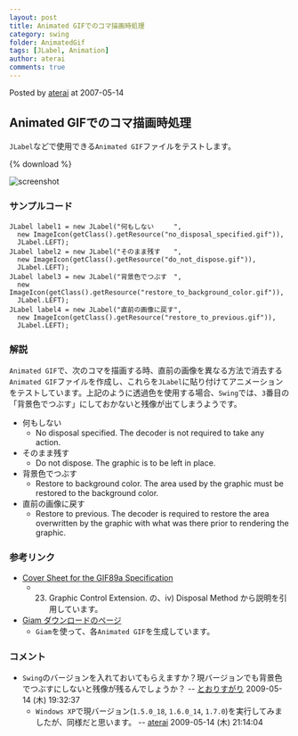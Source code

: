 ```yaml
---
layout: post
title: Animated GIFでのコマ描画時処理
category: swing
folder: AnimatedGif
tags: [JLabel, Animation]
author: aterai
comments: true
---
```


Posted by [aterai](http://terai.xrea.jp/aterai.html) at 2007-05-14

## Animated GIFでのコマ描画時処理
`JLabel`などで使用できる`Animated GIF`ファイルをテストします。

{% download %}

![screenshot](https://lh3.googleusercontent.com/_9Z4BYR88imo/TQTHnR-lE1I/AAAAAAAAARc/gDDOKXhD7hQ/s800/AnimatedGif.png)

### サンプルコード
<pre class="prettyprint"><code>JLabel label1 = new JLabel("何もしない　　　",
  new ImageIcon(getClass().getResource("no_disposal_specified.gif")),
  JLabel.LEFT);
JLabel label2 = new JLabel("そのまま残す　　",
  new ImageIcon(getClass().getResource("do_not_dispose.gif")),
  JLabel.LEFT);
JLabel label3 = new JLabel("背景色でつぶす　",
  new ImageIcon(getClass().getResource("restore_to_background_color.gif")),
  JLabel.LEFT);
JLabel label4 = new JLabel("直前の画像に戻す",
  new ImageIcon(getClass().getResource("restore_to_previous.gif")),
  JLabel.LEFT);
</code></pre>

### 解説
`Animated GIF`で、次のコマを描画する時、直前の画像を異なる方法で消去する`Animated GIF`ファイルを作成し、これらを`JLabel`に貼り付けてアニメーションをテストしています。上記のように透過色を使用する場合、`Swing`では、`3`番目の「背景色でつぶす」にしておかないと残像が出てしまうようです。

- 何もしない
    - No disposal specified. The decoder is not required to take any action.
- そのまま残す
    - Do not dispose. The graphic is to be left in place.
- 背景色でつぶす
    - Restore to background color. The area used by the graphic must be restored to the background color.
- 直前の画像に戻す
    - Restore to previous. The decoder is required to restore the area overwritten by the graphic with what was there prior to rendering the graphic.

<!-- dummy comment line for breaking list -->

### 参考リンク
- [Cover Sheet for the GIF89a Specification](http://www.w3.org/Graphics/GIF/spec-gif89a.txt)
    - 23. Graphic Control Extension. の、iv) Disposal Method から説明を引用しています。
- [Giam ダウンロードのページ](http://homepage3.nifty.com/furumizo/giamd.htm)
    - `Giam`を使って、各`Animated GIF`を生成しています。

<!-- dummy comment line for breaking list -->

### コメント
- `Swing`のバージョンを入れておいてもらえますか？現バージョンでも背景色でつぶすにしないと残像が残るんでしょうか？ -- [とおりすがり](http://terai.xrea.jp/とおりすがり.html) 2009-05-14 (木) 19:32:37
    - `Windows XP`で現バージョン(`1.5.0_18`, `1.6.0_14`, `1.7.0`)を実行してみましたが、同様だと思います。 -- [aterai](http://terai.xrea.jp/aterai.html) 2009-05-14 (木) 21:14:04

<!-- dummy comment line for breaking list -->

